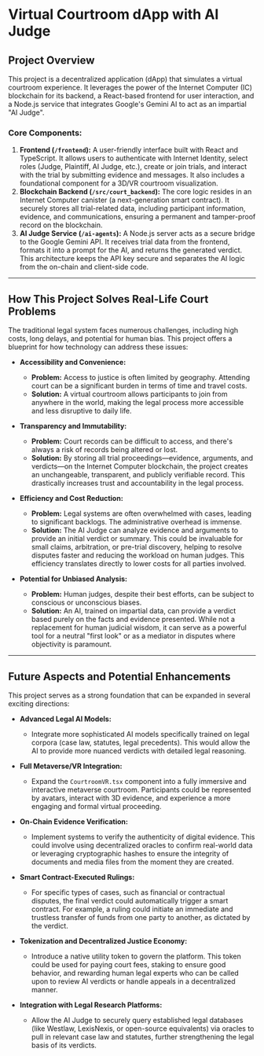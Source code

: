 # Virtual Courtroom dApp with AI Judge

## Project Overview

This project is a decentralized application (dApp) that simulates a virtual courtroom experience. It leverages the power of the Internet Computer (IC) blockchain for its backend, a React-based frontend for user interaction, and a Node.js service that integrates Google's Gemini AI to act as an impartial "AI Judge".

### Core Components:

1.  **Frontend (`/frontend`):** A user-friendly interface built with React and TypeScript. It allows users to authenticate with Internet Identity, select roles (Judge, Plaintiff, AI Judge, etc.), create or join trials, and interact with the trial by submitting evidence and messages. It also includes a foundational component for a 3D/VR courtroom visualization.
2.  **Blockchain Backend (`/src/court_backend`):** The core logic resides in an Internet Computer canister (a next-generation smart contract). It securely stores all trial-related data, including participant information, evidence, and communications, ensuring a permanent and tamper-proof record on the blockchain.
3.  **AI Judge Service (`/ai-agents`):** A Node.js server acts as a secure bridge to the Google Gemini API. It receives trial data from the frontend, formats it into a prompt for the AI, and returns the generated verdict. This architecture keeps the API key secure and separates the AI logic from the on-chain and client-side code.

---

## How This Project Solves Real-Life Court Problems

The traditional legal system faces numerous challenges, including high costs, long delays, and potential for human bias. This project offers a blueprint for how technology can address these issues:

*   **Accessibility and Convenience:**
    *   **Problem:** Access to justice is often limited by geography. Attending court can be a significant burden in terms of time and travel costs.
    *   **Solution:** A virtual courtroom allows participants to join from anywhere in the world, making the legal process more accessible and less disruptive to daily life.

*   **Transparency and Immutability:**
    *   **Problem:** Court records can be difficult to access, and there's always a risk of records being altered or lost.
    *   **Solution:** By storing all trial proceedings—evidence, arguments, and verdicts—on the Internet Computer blockchain, the project creates an unchangeable, transparent, and publicly verifiable record. This drastically increases trust and accountability in the legal process.

*   **Efficiency and Cost Reduction:**
    *   **Problem:** Legal systems are often overwhelmed with cases, leading to significant backlogs. The administrative overhead is immense.
    *   **Solution:** The AI Judge can analyze evidence and arguments to provide an initial verdict or summary. This could be invaluable for small claims, arbitration, or pre-trial discovery, helping to resolve disputes faster and reducing the workload on human judges. This efficiency translates directly to lower costs for all parties involved.

*   **Potential for Unbiased Analysis:**
    *   **Problem:** Human judges, despite their best efforts, can be subject to conscious or unconscious biases.
    *   **Solution:** An AI, trained on impartial data, can provide a verdict based purely on the facts and evidence presented. While not a replacement for human judicial wisdom, it can serve as a powerful tool for a neutral "first look" or as a mediator in disputes where objectivity is paramount.

---

## Future Aspects and Potential Enhancements

This project serves as a strong foundation that can be expanded in several exciting directions:

*   **Advanced Legal AI Models:**
    *   Integrate more sophisticated AI models specifically trained on legal corpora (case law, statutes, legal precedents). This would allow the AI to provide more nuanced verdicts with detailed legal reasoning.

*   **Full Metaverse/VR Integration:**
    *   Expand the `CourtroomVR.tsx` component into a fully immersive and interactive metaverse courtroom. Participants could be represented by avatars, interact with 3D evidence, and experience a more engaging and formal virtual proceeding.

*   **On-Chain Evidence Verification:**
    *   Implement systems to verify the authenticity of digital evidence. This could involve using decentralized oracles to confirm real-world data or leveraging cryptographic hashes to ensure the integrity of documents and media files from the moment they are created.

*   **Smart Contract-Executed Rulings:**
    *   For specific types of cases, such as financial or contractual disputes, the final verdict could automatically trigger a smart contract. For example, a ruling could initiate an immediate and trustless transfer of funds from one party to another, as dictated by the verdict.

*   **Tokenization and Decentralized Justice Economy:**
    *   Introduce a native utility token to govern the platform. This token could be used for paying court fees, staking to ensure good behavior, and rewarding human legal experts who can be called upon to review AI verdicts or handle appeals in a decentralized manner.

*   **Integration with Legal Research Platforms:**
    *   Allow the AI Judge to securely query established legal databases (like Westlaw, LexisNexis, or open-source equivalents) via oracles to pull in relevant case law and statutes, further strengthening the legal basis of its verdicts.